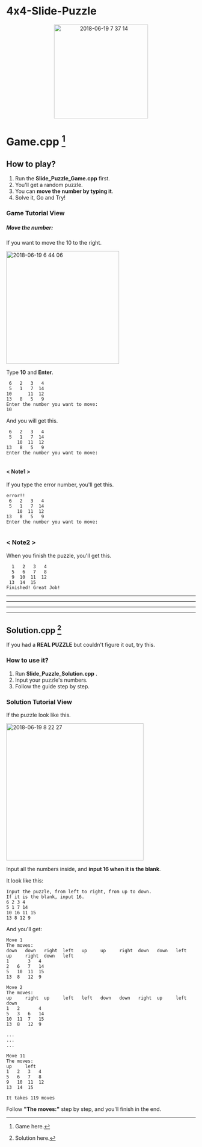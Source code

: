 
# 4x4-Slide-Puzzle

</p>
<p align="center">
	<img width="250" alt="2018-06-19 7 37 14" src="https://user-images.githubusercontent.com/40336920/41595130-4cf2171c-73f8-11e8-94df-788a68ac4861.png">
</p>
 
  
Game.cpp [^game]
======


## How to play?

1. Run the **Slide_Puzzle_Game.cpp** first.
2. You'll get a random puzzle.
3. You can **move the number by typing it**.
4. Solve it, Go and Try!

### Game Tutorial View
##### Move the number:
If you want to move the 10 to the right.

<img width="300" alt="2018-06-19 6 44 06" src="https://user-images.githubusercontent.com/40336920/41593202-e019b5e2-73f1-11e8-961a-df1064154e6a.png">

Type **10** and **Enter**.

```
 6   2   3   4
 5   1   7  14
10      11  12
13   8   5   9
Enter the number you want to move:
10
```
And you will get this.

```
 6   2   3   4
 5   1   7  14
    10  11  12
13   8   5   9
Enter the number you want to move:
 
```
#### < Note1 >

If you type the error number, you'll get this.

```
error!!
 6   2   3   4
 5   1   7  14
    10  11  12
13   8   5   9
Enter the number you want to move:
 
```

### < Note2 >

When you finish the puzzle, you'll get this.

```
  1   2   3   4 
  5   6   7   8 
  9  10  11  12 
 13  14  15     
Finished! Great Job!
```

***
***
***
***

## Solution.cpp [^solution]

If you had a **REAL PUZZLE** but couldn't figure it out, try this.

### How to use it?

1. Run **Slide_Puzzle_Solution.cpp** .
2. Input your puzzle's numbers.
3. Follow the guide step by step.

### Solution Tutorial View

If the puzzle look like this.

<img width="365" alt="2018-06-19 8 22 27" src="https://user-images.githubusercontent.com/40336920/41597029-d9e32912-73fe-11e8-80f5-49a8ea056eec.png">

Input all the numbers inside, and **input 16 when it is the blank**.

It look like this:

```
Input the puzzle, from left to right, from up to down.
If it is the blank, input 16.
6 2 3 4
5 1 7 14
10 16 11 15
13 8 12 9
```

And you'll get:

```
Move 1
The moves: 
down   down   right  left   up     up     right  down   down   left   
up     right  down   left   
1       3   4   
2   6   7   14  
5   10  11  15  
13  8   12  9   

Move 2
The moves: 
up     right  up     left   left   down   down   right  up     left   
down   
1   2       4   
5   3   6   14  
10  11  7   15  
13  8   12  9 

...
...
...

Move 11
The moves: 
up     left   
1   2   3   4   
5   6   7   8   
9   10  11  12  
13  14  15      

It takes 119 moves
```

Follow **"The moves:"** step by step, and you'll finish in the end.

[^game]: Game here.
[^solution]: Solution here.

